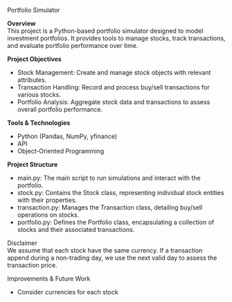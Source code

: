 Portfolio Simulator  

**Overview**  
This project is a Python-based portfolio simulator designed to model investment portfolios. It provides tools to manage stocks, track transactions, and evaluate portfolio performance over time.

**Project Objectives**  
- Stock Management: Create and manage stock objects with relevant attributes.
- Transaction Handling: Record and process buy/sell transactions for various stocks.
- Portfolio Analysis: Aggregate stock data and transactions to assess overall portfolio performance.

**Tools & Technologies**
- Python (Pandas, NumPy, yfinance)
- API
- Object-Oriented Programming

**Project Structure**  
- main.py: The main script to run simulations and interact with the portfolio.
- stock.py: Contains the Stock class, representing individual stock entities with their properties.
- transaction.py: Manages the Transaction class, detailing buy/sell operations on stocks.
- portfolio.py: Defines the Portfolio class, encapsulating a collection of stocks and their associated transactions.

Disclaimer  
We assume that each stock have the same currency.
If a transaction append during a non-trading day, we use the next valid day to assess the transaction price.

Improvements & Future Work  
- Consider currencies for each stock
